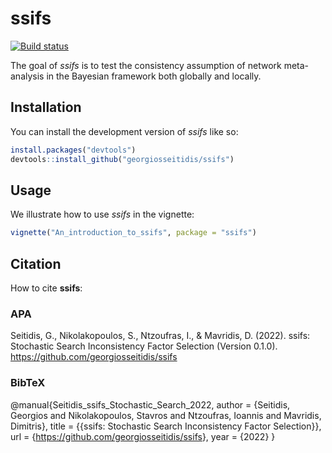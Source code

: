 
<!-- README.md is generated from README.Rmd. Please edit that file -->

# ssifs

<!-- badges: start -->

[![Build
status](https://ci.appveyor.com/api/projects/status/emmthhvea0mi7qu6?svg=true)](https://ci.appveyor.com/project/georgiosseitidis/ssifs)
<!-- badges: end -->

The goal of *ssifs* is to test the consistency assumption of network
meta-analysis in the Bayesian framework both globally and locally.

## Installation

You can install the development version of *ssifs* like so:

``` r
install.packages("devtools")
devtools::install_github("georgiosseitidis/ssifs")
```

## Usage

We illustrate how to use *ssifs* in the vignette:

``` r
vignette("An_introduction_to_ssifs", package = "ssifs")
```

## Citation

How to cite **ssifs**:

### APA

Seitidis, G., Nikolakopoulos, S., Ntzoufras, I., & Mavridis, D. (2022).
ssifs: Stochastic Search Inconsistency Factor Selection (Version 0.1.0).
<https://github.com/georgiosseitidis/ssifs>

### BibTeX

@manual{Seitidis_ssifs_Stochastic_Search_2022, author = {Seitidis,
Georgios and Nikolakopoulos, Stavros and Ntzoufras, Ioannis and
Mavridis, Dimitris}, title = {{ssifs: Stochastic Search Inconsistency
Factor Selection}}, url = {<https://github.com/georgiosseitidis/ssifs>},
year = {2022} }
